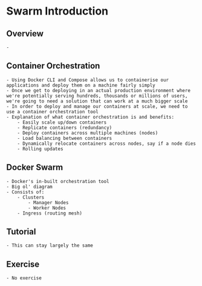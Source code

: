 # Swarm Introduction

## Overview
    - 
    
## Container Orchestration
    - Using Docker CLI and Compose allows us to containerise our applications and deploy them on a machine fairly simply
    - Once we get to deploying in an actual production environment where we're potentially serving hundreds, thousands or millions of users, we're going to need a solution that can work at a much bigger scale
    - In order to deploy and manage our containers at scale, we need to use a container orchestration tool
    - Explanation of what container orchestration is and benefits:
        - Easily scale up/down containers
        - Replicate containers (redundancy)
        - Deploy containers across multiple machines (nodes)
        - Load balancing between containers
        - Dynamically relocate containers across nodes, say if a node dies
        - Rolling updates
## Docker Swarm
    - Docker's in-built orchestration tool
    - Big ol' diagram
    - Consists of:
        - Clusters
            - Manager Nodes
            - Worker Nodes
        - Ingress (routing mesh)
## Tutorial
    - This can stay largely the same
## Exercise
    - No exercise 
